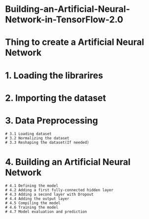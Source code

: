 # Building-an-Artificial-Neural-Network-in-TensorFlow-2.0

# Thing to create a Artificial Neural Network
# 1. Loading the librarires
# 2. Importing the dataset
# 3. Data Preprocessing
    # 3.1 Loading dataset
    # 3.2 Normalizing the dataset
    # 3.3 Reshaping the dataset(If needed)
# 4. Building an Artificial Neural Network
    # 4.1 Defining the model
    # 4.2 Adding a first fully-connected hidden layer
    # 4.3 Adding a second layer with Dropout
    # 4.4 Adding the output layer
    # 4.5 Compiling the model
    # 4.6 Training the model
    # 4.7 Model evaluation and prediction
